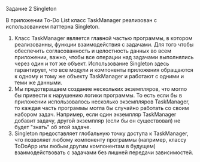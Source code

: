 Задание 2 Singleton

В приложении To-Do List класс TaskManager реализован с использованием паттерна Singleton.
1. Класс TaskManager является главной частью программы, в котором реализованны, функции взаимодействия с задачами. Для того чтобы обеспечить согласованность и целостность данных во всем приложении, важно, чтобы все операции над задачами выполнялись через один и тот же объект. Использование Singleton здесь гарантирует, что все модули и компоненты приложения обращаются к одному и тому же объекту TaskManager и работают с одними и теми же данными.
2. Мы предотвращаем создание нескольких экземпляров, что могло бы привести к нарушению логики программы. То есть если бы в приложении использовалось несколько экземпляров TaskManager, то каждая часть программы могла бы случайно работать со своим набором задач. Например, если один экземпляр TaskManager добавит задачу, другой экземпляр (если бы он существовал) не будет "знать" об этой задаче.
3. Singleton предоставляет глобальную точку доступа к TaskManager, что позволяет любому компоненту программы (например, классу ToDoApp или любым другим компонентам в будущем) взаимодействовать с задачами без лишней передачи зависимостей.
